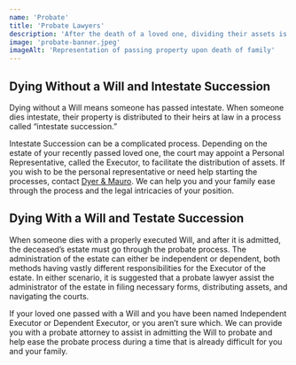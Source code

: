 ```yaml
---
name: 'Probate'
title: 'Probate Lawyers'
description: 'After the death of a loved one, dividing their assets is a hard and confusing process.'
image: 'probate-banner.jpeg'
imageAlt: 'Representation of passing property upon death of family'
---
```


## Dying Without a Will and Intestate Succession

Dying without a Will means someone has passed intestate. When someone dies intestate, their property is distributed to their heirs at law in a process called “intestate succession.”

Intestate Succession can be a complicated process. Depending on the estate of your recently passed loved one, the court may appoint a Personal Representative, called the Executor, to facilitate the distribution of assets. If you wish to be the personal representative or need help starting the processes, contact [Dyer & Mauro](/contact). We can help you and your family ease through the process and the legal intricacies of your position.

## Dying With a Will and Testate Succession

When someone dies with a properly executed Will, and after it is admitted, the deceased’s estate must go through the probate process. The administration of the estate can either be independent or dependent, both methods having vastly different responsibilities for the Executor of the estate. In either scenario, it is suggested that a probate lawyer assist the administrator of the estate in filing necessary forms, distributing assets, and navigating the courts.

If your loved one passed with a Will and you have been named Independent Executor or Dependent Executor, or you aren’t sure which. We can provide you with a probate attorney to assist in admitting the Will to probate and help ease the probate process during a time that is already difficult for you and your family.
